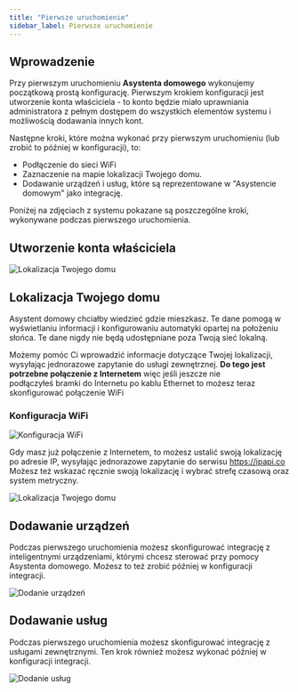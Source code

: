 ```yaml
---
title: "Pierwsze uruchomienie"
sidebar_label: Pierwsze uruchomienie
---
```


## Wprowadzenie

Przy pierwszym uruchomieniu **Asystenta domowego** wykonujemy początkową prostą konfigurację. Pierwszym krokiem konfiguracji jest utworzenie konta właściciela - to konto będzie miało uprawniania administratora z pełnym dostępem do wszystkich elementów systemu i możliwością dodawania innych kont.

Następne kroki, które można wykonać przy pierwszym uruchomieniu (lub zrobić to później w konfiguracji), to:
-  Podłączenie do sieci WiFi
-  Zaznaczenie na mapie lokalizacji Twojego domu.
-  Dodawanie urządzeń i usług, które są reprezentowane w "Asystencie domowym" jako integrację.

Poniżej na zdjęciach z systemu pokazane są poszczególne kroki, wykonywane podczas pierwszego uruchomienia.


## Utworzenie konta właściciela

![Lokalizacja Twojego domu](/AIS-docs/img/en/bramka/onboarding_step_1.png)



## Lokalizacja Twojego domu

Asystent domowy chciałby wiedzieć gdzie mieszkasz. Te dane pomogą w wyświetlaniu informacji i konfigurowaniu automatyki opartej na położeniu słońca. 
Te dane nigdy nie będą udostępniane poza Twoją sieć lokalną.

Możemy pomóc Ci wprowadzić informacje dotyczące Twojej lokalizacji, wysyłając jednorazowe zapytanie do usługi zewnętrznej. **Do tego jest potrzebne połączenie z Internetem** więc jeśli jeszcze nie podłączyłeś bramki do Internetu po kablu Ethernet to możesz teraz skonfigurować połączenie WiFi

### Konfiguracja WiFi

![Konfiguracja WiFi](/AIS-docs/img/en/bramka/onboarding_step_2.png)


Gdy masz już połączenie z Internetem, to możesz ustalić swoją lokalizację po adresie IP, wysyłając jednorazowe zapytanie do serwisu https://ipapi.co
Możesz też wskazać ręcznie swoją lokalizację i wybrać strefę czasową oraz system metryczny.


![Lokalizacja Twojego domu](/AIS-docs/img/en/bramka/onboarding_step_3.png)



## Dodawanie urządzeń

Podczas pierwszego uruchomienia możesz skonfigurować integrację z inteligentnymi urządzeniami, którymi chcesz sterować przy pomocy Asystenta domowego. Możesz to też zrobić później w konfiguracji integracji.

![Dodanie urządzeń](/AIS-docs/img/en/frontend/onboarding_step_4.png)


## Dodawanie usług

Podczas pierwszego uruchomienia możesz skonfigurować integrację z usługami zewnętrznymi. Ten krok również możesz wykonać później w konfiguracji integracji.

![Dodanie usług](/AIS-docs/img/en/frontend/onboarding_step_5.png)
